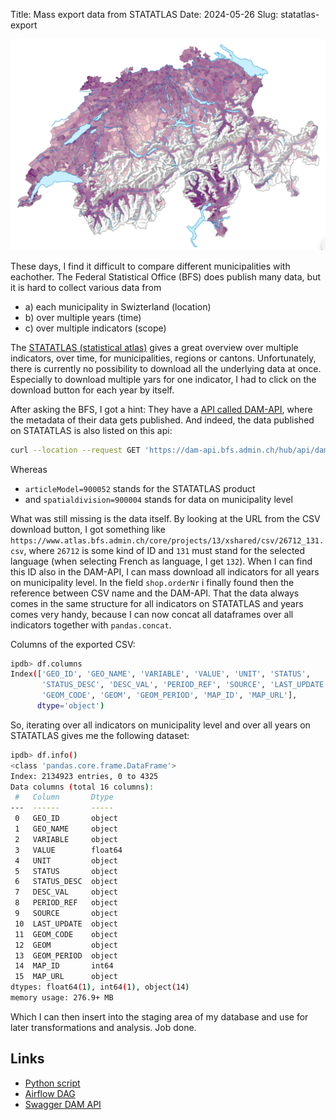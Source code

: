 Title: Mass export data from STATATLAS
Date: 2024-05-26
Slug: statatlas-export

![STATATLAS Thumbnail](../images/statatlas_thumbnail.png)

These days, I find it difficult to compare different municipalities with eachother.
The Federal Statistical Office (BFS) does publish many data, but it is hard to collect various data from

* a) each municipality in Swizterland (location)
* b) over multiple years (time)
* c) over multiple indicators (scope)

The [STATATLAS (statistical atlas)](https://www.atlas.bfs.admin.ch/de/index.html) gives a great overview over multiple indicators, over time, for municipalities, regions or cantons.
Unfortunately, there is currently no possibility to download all the underlying data at once. Especially to download multiple yars for one indicator, I had to click on the download button for each year by itself.

After asking the BFS, I got a hint: They have a [API called DAM-API](https://www.bfs.admin.ch/bfs/de/home/dienstleistungen/forschung/api/api-diffusion-dam.html), where the metadata of their data gets published.
And indeed, the data published on STATATLAS is also listed on this api:
```bash
curl --location --request GET 'https://dam-api.bfs.admin.ch/hub/api/dam/assets?articleModel=900052&spatialdivision=900004'
```
Whereas

* `articleModel=900052` stands for the STATATLAS product
* and `spatialdivision=900004` stands for data on municipality level

What was still missing is the data itself. By looking at the URL from the CSV download button, I got something like `https://www.atlas.bfs.admin.ch/core/projects/13/xshared/csv/26712_131.csv`, where `26712` is some kind of ID and `131` must stand for the selected language (when selecting French as language, I get `132`). When I can find this ID also in the DAM-API, I can mass download all indicators for all years on municipality level. In the field `shop.orderNr` i finally found then the reference between CSV name and the DAM-API.
That the data always comes in the same structure for all indicators on STATATLAS and years comes very handy, because I can now concat all dataframes over all indicators together with `pandas.concat`.

Columns of the exported CSV:
```bash
ipdb> df.columns
Index(['GEO_ID', 'GEO_NAME', 'VARIABLE', 'VALUE', 'UNIT', 'STATUS',
       'STATUS_DESC', 'DESC_VAL', 'PERIOD_REF', 'SOURCE', 'LAST_UPDATE',
       'GEOM_CODE', 'GEOM', 'GEOM_PERIOD', 'MAP_ID', 'MAP_URL'],
      dtype='object')
```

So, iterating over all indicators on municipality level and over all years on STATATLAS gives me the following dataset:

```bash
ipdb> df.info()
<class 'pandas.core.frame.DataFrame'>
Index: 2134923 entries, 0 to 4325
Data columns (total 16 columns):
 #   Column       Dtype  
---  ------       -----  
 0   GEO_ID       object 
 1   GEO_NAME     object 
 2   VARIABLE     object 
 3   VALUE        float64
 4   UNIT         object 
 5   STATUS       object 
 6   STATUS_DESC  object 
 7   DESC_VAL     object 
 8   PERIOD_REF   object 
 9   SOURCE       object 
 10  LAST_UPDATE  object 
 11  GEOM_CODE    object 
 12  GEOM         object 
 13  GEOM_PERIOD  object 
 14  MAP_ID       int64  
 15  MAP_URL      object 
dtypes: float64(1), int64(1), object(14)
memory usage: 276.9+ MB
```
Which I can then insert into the staging area of my database and use for later transformations and analysis. Job done.

## Links
* [Python script](https://github.com/fbardos/homelab_elt/blob/main/homelab_airflow/dags/bfs_statatlas/run_bfs_statatlas.py)
* [Airflow DAG](https://github.com/fbardos/homelab_elt/blob/main/homelab_airflow/dags/bfs_statatlas/dag_bfs_statatlas.py)
* [Swagger DAM API](https://dam-api.bfs.admin.ch/hub/swagger-ui/index.html)
